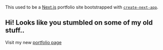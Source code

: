 This used to be a [Next.js](https://nextjs.org/) portfolio site bootstrapped with [`create-next-app`](https://github.com/vercel/next.js/tree/canary/packages/create-next-app).

## Hi! Looks like you stumbled on some of my old stuff..

Visit my new [portfolio page](https://shijoybharath.vercel.app/)
